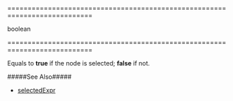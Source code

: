 <!--**
/*-------------------------------------------
    Auto-generated file. Do not modify.
-------------------------------------------

**-->
===========================================================================
<!--type-->boolean<!--/type-->
===========================================================================

<!--shortDescription-->
Equals to **true** if the node is selected; **false** if not.
<!--/shortDescription-->

<!--fullDescription-->
#####See Also#####
- [selectedExpr](/Documentation/ApiReference/UI_Widgets/dxTreeView/Configuration/#selectedExpr)
<!--/fullDescription-->
